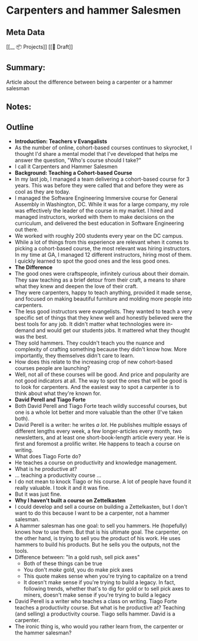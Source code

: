 # Carpenters and hammer Salesmen

## Meta Data

[[__ 📦 Projects]]
[[📝 Draft]]

## Summary:

Article about the difference between being a carpenter or a hammer salesman
	
## Notes:

## Outline

-   **Introduction: Teachers v Evangalists**
-   As the number of online, cohort-based courses continues to skyrocket, I thought I'd share a mental model that I've developed that helps me answer the question, "Who's course should I take?"
-   I call it Carpenters and Hammer Salesmen
-   **Background: Teaching a Cohort-based Course**
-   In my last job, I managed a team delivering a cohort-based course for 3 years. This was before they were called that and before they were as cool as they are today.
-   I managed the Software Engineering Immersive course for General Assembly in Washington, DC. While it was for a large company, my role was effectively the leader of the course in my market. I hired and managed instructors, worked with them to make decisions on the curriculum, and delivered the best education in Software Engineering out there.
-   We worked with roughly 200 students every year on the DC campus.
-   While a lot of things from this experience are relevant when it comes to picking a cohort-based course, the most relevant was hiring instructors. In my time at GA, I managed 12 different instructors, hiring most of them. I quickly learned to spot the good ones and the less good ones.
-   **The Difference**
-   The good ones were craftspeople, infinitely curious about their domain. They saw teaching as a brief detour from their craft, a means to share what they knew and deepen the love of their craft.
-   They were carpenters, happy to teach anything, provided it made sense, and focused on making beautiful furniture and molding more people into carpenters.
-   The less good instructors were evangelists. They wanted to teach a very specific set of things that they knew well and honestly believed were the best tools for any job. It didn't matter what technologies were in-demand and would get our students jobs. It mattered what they thought was the best.
-   They sold hammers. They couldn't teach you the nuance and complexity of crafting something because they didn't know how. More importantly, they themselves didn't care to learn.
-   How does this relate to the increasing crop of new cohort-based courses people are launching?
-   Well, not all of these courses will be good. And price and popularity are not good indicators at all. The way to spot the ones that will be good is to look for carpenters. And the easiest way to spot a carpenter is to think about what they're known for.
-   **David Perell and Tiago Forte**
-   Both David Perell and Tiago Forte teach wildly successful courses, but one is a whole lot better and more valuable than the other (I've taken both).
-   David Perell is a writer: he writes _a lot_. He publishes multiple essays of different lengths every week, a few longer-articles every month, two newsletters, and at least one short-book-length article every year. He is first and foremost a prolific writer. He happens to teach a course on writing.
-   What does Tiago Forte do?
-   He teaches a course on productivity and knowledge management.
-   What is he productive at?
-   ... teaching a productivity course ...
-   I do not mean to knock Tiago or his course. A lot of people have found it really valuable. I took it and it was fine.
-   But it was just fine.
-   **Why I haven't built a course on Zettelkasten**
-   I could develop and sell a course on building a Zettelkasten, but I don't want to do this because I want to be a carpenter, not a hammer salesman.
-   A hammer salesman has one goal: to sell you hammers. He (hopefully) knows how to use them. But that is his ultimate goal. The carpenter, on the other hand, is trying to sell you the product of his work. He uses hammers to build his products. But he sells you the outputs, not the tools.
-   Difference between: "In a gold rush, sell pick axes"
    -   Both of these things can be true
    -   You don't _make_ gold, you do make pick axes
    -   This quote makes sense when you're trying to capitalize on a trend
    -   It doesn't make sense if you're trying to build a legacy. In fact, following trends, whether that's to dig for gold or to sell pick axes to miners, doesn't make sense if you're trying to build a legacy
-   David Perell is a writer who teaches a class on writing. Tiago Forte teaches a productivity course. But what is he productive at? Teaching (and selling) a productivity course. Tiago sells hammer. David is a carpenter.
-   The ironic thing is, who would you rather learn from, the carpenter or the hammer salesman?